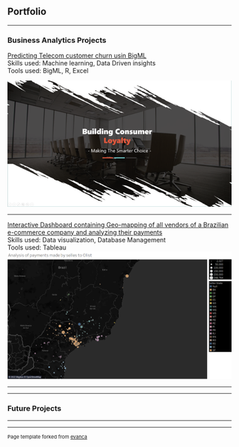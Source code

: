 ## Portfolio

---

### Business Analytics Projects

[Predicting Telecom customer churn usin BigML](/pdf/bigML1.pdf)
<br>Skills used: Machine learning, Data Driven insights
<br>Tools used: BigML, R, Excel

<img src="images/BigML_1.png?raw=true"/>

---
[Interactive Dashboard containing Geo-mapping of all vendors of a Brazilian e-commerce company and analyzing their payments](https://public.tableau.com/app/profile/dhananjay.singh3797)
<br> Skills used: Data visualization, Database Management
<br>Tools used: Tableau
<img src="images/brazil.png?raw=true" alt="Map of brazilian e commerce vendors"/>

---


---

### Future Projects


---




---
<p style="font-size:11px">Page template forked from <a href="https://github.com/evanca/quick-portfolio">evanca</a></p>
<!-- Remove above link if you don't want to attibute -->
